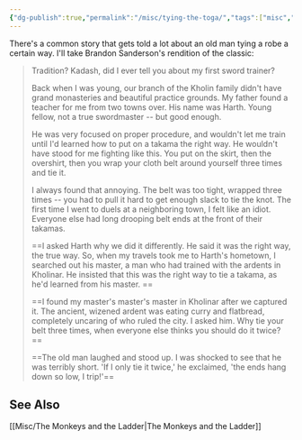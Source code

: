 ```yaml
---
{"dg-publish":true,"permalink":"/misc/tying-the-toga/","tags":["misc","wisdom of the ancients"],"noteIcon":""}
---
```



There's a common story that gets told a lot about an old man tying a robe a certain way. I'll take Brandon Sanderson's rendition of the classic:

>Tradition? Kadash, did I ever tell you about my first sword trainer?  
>
> Back when I was young, our branch of the Kholin family didn't have grand monasteries and beautiful practice grounds. My father found a teacher for me from two towns over. His name was Harth. Young fellow, not a true swordmaster -- but good enough.  
>   
> He was very focused on proper procedure, and wouldn't let me train until I'd learned how to put on a takama the right way. He wouldn't have stood for me fighting like this. You put on the skirt, then the overshirt, then you wrap your cloth belt around yourself three times and tie it.  
>   
> I always found that annoying. The belt was too tight, wrapped three times -- you had to pull it hard to get enough slack to tie the knot. The first time I went to duels at a neighboring town, I felt like an idiot. Everyone else had long drooping belt ends at the front of their takamas.  
>   
> ==I asked Harth why we did it differently. He said it was the right way, the true way. So, when my travels took me to Harth's hometown, I searched out his master, a man who had trained with the ardents in Kholinar. He insisted that this was the right way to tie a takama, as he'd learned from his master.  ==
>   
> ==I found my master's master's master in Kholinar after we captured it. The ancient, wizened ardent was eating curry and flatbread, completely uncaring of who ruled the city. I asked him. Why tie your belt three times, when everyone else thinks you should do it twice?  ==
>   
> ==The old man laughed and stood up. I was shocked to see that he was terribly short. 'If I only tie it twice,' he exclaimed, 'the ends hang down so low, I trip!'==


## See Also
[[Misc/The Monkeys and the Ladder\|The Monkeys and the Ladder]]